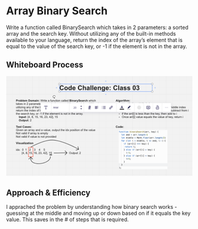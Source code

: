 # Array Binary Search

Write a function called BinarySearch which takes in 2 parameters: a sorted array and the search key. Without utilizing any of the built-in methods available to your language, return the index of the array’s element that is equal to the value of the search key, or -1 if the element is not in the array.

## Whiteboard Process

![](./img/array-binary-search.jpg)

## Approach & Efficiency

I apprached the problem by understanding how binary search works - guessing at the middle and moving up or down based on if it equals the key value. This saves in the # of steps that is required.